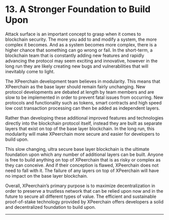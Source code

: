 # 13. A Stronger Foundation to Build Upon

Attack surface is an important concept to grasp when it comes to blockchain security. The more you add to and modify a system, the more complex it becomes. And as a system becomes more complex, there is a higher chance that something can go wrong or fail. In the short-term, a blockchain team that is constantly adding new features and rapidly advancing the protocol may seem exciting and innovative, however in the long run they are likely creating new bugs and vulnerabilities that will inevitably come to light.

The XPeerchain development team believes in modularity. This means that XPeerchain as the base layer should remain fairly unchanging. New protocol developments are debated at length by team members and are slow to be implemented in order to prevent fatal issues from occurring. New protocols and functionality such as tokens, smart contracts and high speed low cost transaction processing can then be added as independent layers.

Rather than developing these additional improved features and technologies directly into the blockchain protocol itself, instead they are built as separate layers that exist on top of the base layer blockchain. In the long run, this modularity will make XPeerchain more secure and easier for developers to build upon.

This slow changing, ultra secure base layer blockchain is the ultimate foundation upon which any number of additional layers can be built. Anyone is free to build anything on top of XPeerchain that is as risky or complex as they can conceive. And if their conception is flawed, XPeerchain does not need to fall with it. The failure of any layers on top of XPeerchain will have no impact on the base layer blockchain.

Overall, XPeerchain’s primary purpose is to maximize decentralization in order to preserve a trustless network that can be relied upon now and in the future to secure all different types of value. The efficient and sustainable proof-of-stake technology provided by XPeerchain offers developers a solid and decentralized foundation to build upon.

---
